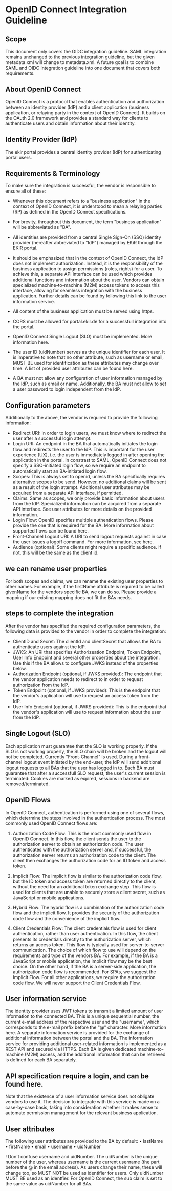 # OpenID Connect Integration Guideline 

## Scope
This document only covers the OIDC integration guideline. SAML integration remains unchanged to the previous integration guideline, but the given metadata.xml will change to metadata.xml. A future goal is to combine SAML and OIDC integration guideline into one document that covers both requirements.

## About OpenID Connect 
OpenID Connect is a protocol that enables authentication and authorization between an identity provider (IdP) and a client application (business application, or relaying party in the context of OpenID Connect). It builds on the OAuth 2.0 framework and provides a standard way for clients to authenticate users and obtain information about their identity.

## Identity Provider (IdP)
The ekir portal provides a central identity provider (IdP) for authenticating portal users.

## Requirements & Terminology
To make sure the integration is successful, the vendor is responsible to ensure all of these:

-	Whenever this document refers to a "business application" in the context of OpenID Connect, it is understood to mean a relaying parties (RP) as defined in the OpenID Connect specifications.

-	For brevity, throughout this document, the term "business application" will be abbreviated as "BA".
-	All identities are provided from a central Single Sign-On (SSO) identity provider (hereafter abbreviated to "IdP") managed by EKiR through the EKiR portal.

-	It should be emphasized that in the context of OpenID Connect, the IdP does not implement authorization. Instead, it is the responsibility of the business application to assign permissions (roles, rights) for a user. To achieve this, a separate API interface can be used which provides additional functions and information about the user. Vendors can obtain specialized machine-to-machine (M2M) access tokens to access this interface, allowing for seamless integration with the business application. Further details can be found by following this link to the user information service.

-	All content of the business application must be served using https.
-	CORS must be allowed for portal.ekir.de for a successfull integration into the portal.
-	OpenID Connect Single Logout (SLO) must be implemented. More information here.
-	The user ID (uidNumber) serves as the unique identifier for each user. It is imperative to note that no other attribute, such as username or email, MUST BE used for identification as these attributes may change over time. A list of provided user attributes can be found here.
-	A BA must not allow any configuration of user information managed by the IdP, such as email or name. Additionally, the BA must not allow to set a user password to login independent from the IdP.

## Configuration parameters
Additionally to the above, the vendor is required to provide the following information:
-	Redirect URI: In order to login users, we must know where to redirect the user after a successful login attempt.
-	Login URI: An endpoint in the BA that automatically initiates the login flow and redirects the user to the IdP. This is important for the user experience (UX), i.e. the user is immediately logged in after opening the application in the portal. In constrast to SAML, OpenID Connect does not specify a SSO-initiated login flow, so we require an endpoint to automatically start an BA-initiated login flow.
-	Scopes: This is always set to openid, unless the BA specifically requires alternative scopes to be send. However, no additional claims will be sent as a result of the login attempt. Additional user attributes may be acquired from a separate API interface, if permitted.
-	Claims: Same as scopes, we only provide basic information about users from the IdP. Specialized information can be acquired from a separate API interface. See user attributes for more details on the provided information.
-	Login Flow: OpenID specifies multiple authentication flows. Please provide the one that is required for the BA. More information about supported flows can be found here.
-	Front-Channel Logout URI: A URI to send logout requests against in case the user issues a logoff command. For more information, see here.
-	Audience (optional): Some clients might require a specific audience. If not, this will be the same as the client id.

## we can rename user properties
For both scopes and claims, we can rename the existing user properties to other names. For example, if the firstName attribute is required to be called givenName for the vendors specific BA, we can do so. Please provide a mapping if our existing mapping does not fit the BAs needs.

## steps to complete the integration
After the vendor has specified the required configuration parameters, the following data is provided to the vendor in order to complete the integration:
- ClientID and Secret: The clientId and clientSecret that allows the BA to authenticate users against the IdP.
- JWKS: An URI that specifies Authorizeation Endpoint, Token Endpoint, User Info Endpoint and several other properties about the integration. Use this if the BA allows to configure JWKS instead of the properties below.
- Authorization Endpoint (optional, if JWKS provided): The endpoint that the vendor application needs to redirect to in order to request authorization from the IdP.
- Token Endpoint (optional, if JWKS provided): This is the endpoint that the vendor's application will use to request an access token from the IdP.
- User Info Endpoint (optional, if JWKS provided): This is the endpoint that the vendor's application will use to request information about the user from the IdP.

## Single Logout (SLO)
Each application must guarantee that the SLO is working properly. If the SLO is not working properly, the SLO chain will be broken and the logout will not be completed. Currently "Front-Channel" is used. During a front-channel logout event initiated by the end-user, the IdP will send additional logout requests to all BAs that the user has logged in to. Each BA must guarantee that after a successfull SLO request, the user's current session is terminated: Cookies are marked as expired, sessions in backend are removed/terminated.

## OpenID Flows
In OpenID Connect, authentication is performed using one of several flows, which determine the steps involved in the authentication process. The most commonly used OpenID Connect flows are:
1. Authorization Code Flow: This is the most commonly used flow in OpenID Connect. In this flow, the client sends the user to the authorization server to obtain an authorization code. The user authenticates with the authorization server and, if successful, the authorization server returns an authorization code to the client. The client then exchanges the authorization code for an ID token and access token.

2. Implicit Flow: The implicit flow is similar to the authorization code flow, but the ID token and access token are returned directly to the client, without the need for an additional token exchange step. This flow is used for clients that are unable to securely store a client secret, such as JavaScript or mobile applications.
3. Hybrid Flow: The hybrid flow is a combination of the authorization code flow and the implicit flow. It provides the security of the authorization code flow and the convenience of the implicit flow.
4. Client Credentials Flow: The client credentials flow is used for client authentication, rather than user authentication. In this flow, the client presents its credentials directly to the authorization server, which returns an access token. This flow is typically used for server-to-server communication.
The choice of which flow to use will depend on the requirements and type of the vendors BA. For example, if the BA is a JavaScript or mobile application, the implicit flow may be the best choice. On the other hand, if the BA is a server-side application, the authorization code flow is recommended.
For SPAs, we suggest the Implicit Flow. For all other applications, we require the authorization code flow.
We will never support the Client Credentials Flow.

## User information service
The identity provider uses JWT tokens to transmit a limited amount of user information to the connected BA. This is a unique sequential number, the current e-mail address of the respective user and the "username", which corresponds to the e-mail prefix before the "@" character. More information here.
A separate information service is provided for the exchange of additional information between the portal and the BA. The information service for providing additional user-related information is implemented as a REST API and secured via HTTPS. Each BA is given dedicated machine-to-machine (M2M) access, and the additional information that can be retrieved is defined for each BA separately.

## API specification require a login, and can be found here.
Note that the existence of a user information service does not obligate vendors to use it. The decision to integrate with this service is made on a case-by-case basis, taking into consideration whether it makes sense to automate permission management for the relevant business application.

## User attributes
The following user attributes are provided to the BA by default:
•	lastName
•	firstName
•	email
•	username
•	uidNumber

! Don't confuse username and uidNumber. The uidNumber is the unique number of the user, whereas username is the current username (the part before the @ in the email address). As users change their name, these will change too, so MUST NOT be used as identifier for users. Only uidNumber MUST BE used as an identfier.
For OpenID Connect, the sub claim is set to the same value as uidNumber for all BAs.
